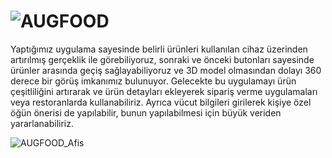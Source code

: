 # ![AUGFOOD](https://user-images.githubusercontent.com/69669698/150024059-b2e87757-e1f5-414a-afe5-1e0b32c32fcc.jpg)
 

Yaptığımız uygulama sayesinde belirli ürünleri kullanılan cihaz üzerinden 
artırılmış gerçeklik ile görebiliyoruz, sonraki ve önceki butonları sayesinde ürünler 
arasında geçiş sağlayabiliyoruz ve 3D model olmasından dolayı 360 derece bir görüş 
imkanımız bulunuyor. Gelecekte bu uygulamayı ürün çeşitliliğini artırarak ve ürün 
detayları ekleyerek sipariş verme uygulamaları veya restoranlarda kullanabiliriz. 
Ayrıca vücut bilgileri girilerek kişiye özel öğün önerisi de yapılabilir, bunun 
yapılabilmesi için büyük veriden yararlanabiliriz.

![AUGFOOD_Afis](https://user-images.githubusercontent.com/69669698/150024358-4e4aeafc-9c08-4805-b91e-9b624942ebd2.jpg)

